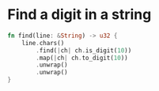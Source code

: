 # Find a digit in a string

```rust
fn find(line: &String) -> u32 {
    line.chars()
        .find(|ch| ch.is_digit(10))
        .map(|ch| ch.to_digit(10))
        .unwrap()
        .unwrap()
}
```
